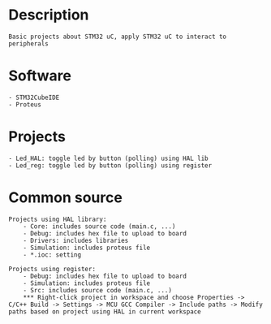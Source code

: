 # Description
    Basic projects about STM32 uC, apply STM32 uC to interact to peripherals

# Software
    - STM32CubeIDE
    - Proteus

# Projects
    - Led_HAL: toggle led by button (polling) using HAL lib
    - Led_reg: toggle led by button (polling) using register

# Common source
    Projects using HAL library:
        - Core: includes source code (main.c, ...) 
        - Debug: includes hex file to upload to board
        - Drivers: includes libraries
        - Simulation: includes proteus file
        - *.ioc: setting

    Projects using register:
        - Debug: includes hex file to upload to board
        - Simulation: includes proteus file
        - Src: includes source code (main.c, ...)
        *** Right-click project in workspace and choose Properties -> C/C++ Build -> Settings -> MCU GCC Compiler -> Include paths -> Modify paths based on project using HAL in current workspace 
